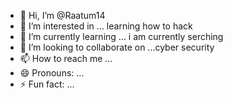 - 👋 Hi, I’m @Raatum14
- 👀 I’m interested in ... learning how to hack
- 🌱 I’m currently learning ... i am currently serching
- 💞️ I’m looking to collaborate on ...cyber security
- 📫 How to reach me ...
- 😄 Pronouns: ...
- ⚡ Fun fact: ...

<!---
Raatum14/Raatum14 is a ✨ special ✨ repository because its `README.md` (this file) appears on your GitHub profile.
You can click the Preview link to take a look at your changes.
--->
